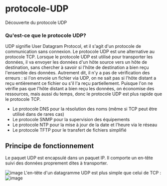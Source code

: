# protocole-UDP
Découverte du protocole UDP

### Qu'est-ce que le protocole UDP?
UDP signifie User Datagram Protocol, et il s'agit d'un protocole de communication sans connexion. Le protocole UDP est une alternative au protocole TCP.
Lorsque le protocole UDP est utilisé pour transporter les données, il va envoyer les données d'un hôte source vers un hôte de destination, sans chercher à savoir si l'hôte de destination a bien reçu l'ensemble des données. Autrement dit, il n'y a pas de vérification des erreurs : si l'on envoie un fichier via UDP, on ne sait pas si l'hôte distant a reçu entièrement ce fichier ou s'il l'a reçu partiellement.
Puisque l'on ne vérifie pas que l'hôte distant a bien reçu les données, on économise des ressources, mais aussi du temps, donc le protocole UDP est plus rapide que le protocole TCP.

* Le protocole DNS pour la résolution des noms (même si TCP peut être utilisé dans de rares cas)
* Le protocole SNMP pour la supervision des équipements
* Le protocole NTP pour la mise à jour de la date et l'heure via le réseau
* Le protocole TFTP pour le transfert de fichiers simplifié

## Principe de fonctionnement
Le paquet UDP est encapsulé dans un paquet IP. Il comporte un en-tête suivi des données proprement dites à transporter.

![image](https://user-images.githubusercontent.com/83721477/168084857-d8ef09bb-2586-42c6-a429-8e943c313875.png)
L'en-tête d'un datagramme UDP est plus simple que celui de TCP :
![image](https://user-images.githubusercontent.com/83721477/168084960-b1b3833c-8e37-4286-93f0-5784aa440cd8.png)

